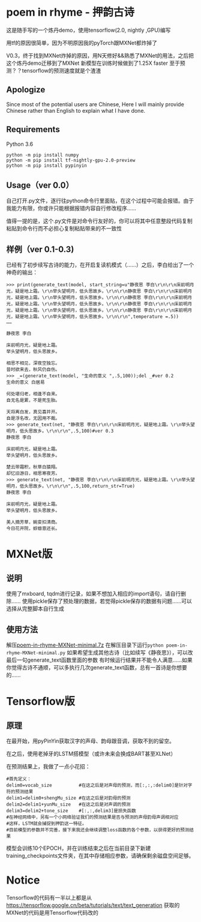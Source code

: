 # poem in rhyme - 押韵古诗

这是随手写的一个炼丹demo，使用tensorflow(2.0, nightly ,GPU)编写

用tf的原因很简单，因为不明原因我的pyTorch跟MXNet都炸掉了

V0.3，终于找到MXNet炸掉的原因，用N天修好&&熟悉了MXNet的用法，之后把这个炼丹demo迁移到了MXNet
新模型在训练时候做到了1.25X faster
至于预测？？tensorflow的预测速度就是个渣渣

## Apologize

Since most of the potential users are Chinese, Here I will mainly provide Chinese rather than English to explain what I have done.

## Requirements

Python 3.6

```
python -m pip install numpy
python -m pip install tf-nightly-gpu-2.0-preview
python -m pip install pypinyin
```

## Usage（ver 0.0）

自己打开.py文件，逐行往python命令行里面贴，在这个过程中可能会报错。由于我能力有限，你或许只能根据报错内容自行修改程序……

值得一提的是，这个.py文件是对命令行友好的，你可以将其中任意整段代码复制粘贴到命令行而不必担心复制粘贴带来的不一致性

## 样例（ver 0.1-0.3)

已经有了初步续写古诗的能力，在开启复读机模式（……）之后，李白给出了一个神奇的输出：
```
>>> print(generate_text(model, start_string=u"静夜思 李白\r\n\r\n床前明月光，疑是地上霜。\r\n举头望明月，低头思故乡。\r\n\r\n静夜思 李白\r\n\r\n床前明月光，疑是地上霜。\r\n举头望明月，低头思故乡。\r\n\r\n静夜思 李白\r\n\r\n床前明月光，疑是地上霜。\r\n举头望明月，低头思故乡。\r\n\r\n静夜思 李白\r\n\r\n床前明月光，疑是地上霜。\r\n举头望明月，低头思故乡。\r\n\r\n静夜思 李白\r\n\r\n床前明月光，疑是地上霜。\r\n举头望明月，低头思故乡。\r\n\r\n",temperature =.5))
……

静夜思 李白

床前明月光，疑是地上霜。
举头望明月，低头思故乡。

相思不相见，深夜空独忘。
昔时欲来去，秋风仍自伤。
>>> _=(generate_text(model, "生命的意义 ",.5,100));del _#ver 0.2
生命的意义 白居易

何处堪归老，相逢不自来。
自无名是累，不是死生胎。

天将离白发，真见喜并开。
自是浮名改，无因用不裁。
>>> generate_text(net, "静夜思 李白\r\n\r\n床前明月光，疑是地上霜。\r\n举头望明月，低头思故乡。\r\n\r\n",.5,100)#ver 0.3
静夜思 李白

床前明月光，疑是地上霜。
举头望明月，低头思故乡。

楚云带霜积，秋草白猿翔。
却忆旧游日，相思寒夜芳。
>>> generate_text(net, "静夜思 李白\r\n\r\n床前明月光，疑是地上霜。\r\n举头望明月，低头思故乡。\r\n\r\n",.5,100,return_str=True)
静夜思 李白

床前明月光，疑是地上霜。
举头望明月，低头思故乡。

美人摘芳草，婉娈扣清商。
今日花开院，蜉蝣意还长。
```
# MXNet版

## 说明

使用了mxboard, tqdm进行记录，如果不想加入相应的import语句，请自行删除……
使用pickle保存了预处理的数据，若觉得pickle保存的数据有问题……可以选择从完整脚本自行生成

## 使用方法

解压[poem-in-rhyme-MXNet-minimal.7z](https://github.com/Neutron3529/poem-in-rhyme/releases/download/0/poem-in-rhyme-MXNet-minimal.7z)
在解压目录下运行`python poem-in-rhyme-MXNet-minimal.py`
如果希望生成其他古诗（比如续写《静夜思》），可以改最后一句generate_text函数里面的参数
有时候运行结果并不能令人满意……如果你觉得古诗不通顺，可以多执行几次generate_text函数，总有一首诗是你想要的……

# Tensorflow版

## 原理

在最开始，用pyPinYin获取汉字的声母、韵母跟音调，获取不到的留空。

在之后，使用老掉牙的LSTM搭模型（或许未来会换成BART甚至XLNet）

在预测结果上，我做了一点小花招：

```
#首先定义：
delim0=vocab_size          #在这之后是对声母的预测，而[:,:,:delim0]是针对字符的预测结果
delim1=delim0+shengMu_size #在这之后是对韵母的预测
delim2=delim1+yunMu_size   #在这之后是对声调的预测
delim3=delim2+tone_size    #[:,:,delim3]是损失函数
#在神经网络中，另有一个小网络验证我们的预测结果是否与预测的声母韵母声调相对应
#这样，LSTM就会捕捉到押韵这一特征。
#目前模型的参数并不完善，接下来我还会继续调整loss函数的各个参数，以获得更好的预测结果
```

模型会训练10个EPOCH，并在训练结束之后在当前目录下新建training_checkpoints文件夹，在其中存储相应参数，请确保剩余磁盘空间足够。

# Notice

Tensorflow的代码有一半以上都是从 https://tensorflow.google.cn/beta/tutorials/text/text_generation 获取的
MXNet的代码是用Tensorflow代码改的

